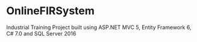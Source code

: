 # OnlineFIRSystem
Industrial Training Project built using ASP.NET MVC 5, Entity Framework 6, C# 7.0 and SQL Server 2016
